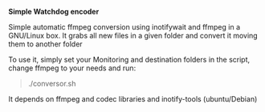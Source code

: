 **Simple Watchdog encoder**

Simple automatic ffmpeg conversion using inotifywait and ffmpeg in a GNU/Linux box.
It grabs all new files in a given folder and convert it moving them to another folder 

To use it, simply set your Monitoring and destination folders in the script, change ffmpeg to your needs and run:

> ./conversor.sh

It depends on ffmpeg and codec libraries and inotify-tools (ubuntu/Debian)


